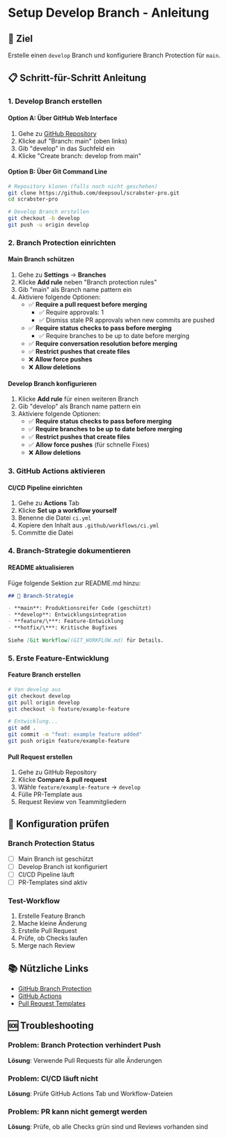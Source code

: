 # Setup Develop Branch - Anleitung

## 🎯 Ziel

Erstelle einen `develop` Branch und konfiguriere Branch Protection für `main`.

## 📋 Schritt-für-Schritt Anleitung

### 1. Develop Branch erstellen

#### Option A: Über GitHub Web Interface

1. Gehe zu [GitHub Repository](https://github.com/deepsoul/scrabster-pro)
2. Klicke auf "Branch: main" (oben links)
3. Gib "develop" in das Suchfeld ein
4. Klicke "Create branch: develop from main"

#### Option B: Über Git Command Line

```bash
# Repository klonen (falls noch nicht geschehen)
git clone https://github.com/deepsoul/scrabster-pro.git
cd scrabster-pro

# Develop Branch erstellen
git checkout -b develop
git push -u origin develop
```

### 2. Branch Protection einrichten

#### Main Branch schützen

1. Gehe zu **Settings** → **Branches**
2. Klicke **Add rule** neben "Branch protection rules"
3. Gib "main" als Branch name pattern ein
4. Aktiviere folgende Optionen:
   - ✅ **Require a pull request before merging**
     - ✅ Require approvals: 1
     - ✅ Dismiss stale PR approvals when new commits are pushed
   - ✅ **Require status checks to pass before merging**
     - ✅ Require branches to be up to date before merging
   - ✅ **Require conversation resolution before merging**
   - ✅ **Restrict pushes that create files**
   - ❌ **Allow force pushes**
   - ❌ **Allow deletions**

#### Develop Branch konfigurieren

1. Klicke **Add rule** für einen weiteren Branch
2. Gib "develop" als Branch name pattern ein
3. Aktiviere folgende Optionen:
   - ✅ **Require status checks to pass before merging**
   - ✅ **Require branches to be up to date before merging**
   - ✅ **Restrict pushes that create files**
   - ✅ **Allow force pushes** (für schnelle Fixes)
   - ❌ **Allow deletions**

### 3. GitHub Actions aktivieren

#### CI/CD Pipeline einrichten

1. Gehe zu **Actions** Tab
2. Klicke **Set up a workflow yourself**
3. Benenne die Datei `ci.yml`
4. Kopiere den Inhalt aus `.github/workflows/ci.yml`
5. Committe die Datei

### 4. Branch-Strategie dokumentieren

#### README aktualisieren

Füge folgende Sektion zur README.md hinzu:

```markdown
## 🌳 Branch-Strategie

- **main**: Produktionsreifer Code (geschützt)
- **develop**: Entwicklungsintegration
- **feature/\***: Feature-Entwicklung
- **hotfix/\***: Kritische Bugfixes

Siehe [Git Workflow](GIT_WORKFLOW.md) für Details.
```

### 5. Erste Feature-Entwicklung

#### Feature Branch erstellen

```bash
# Von develop aus
git checkout develop
git pull origin develop
git checkout -b feature/example-feature

# Entwicklung...
git add .
git commit -m "feat: example feature added"
git push origin feature/example-feature
```

#### Pull Request erstellen

1. Gehe zu GitHub Repository
2. Klicke **Compare & pull request**
3. Wähle `feature/example-feature` → `develop`
4. Fülle PR-Template aus
5. Request Review von Teammitgliedern

## 🔧 Konfiguration prüfen

### Branch Protection Status

- [ ] Main Branch ist geschützt
- [ ] Develop Branch ist konfiguriert
- [ ] CI/CD Pipeline läuft
- [ ] PR-Templates sind aktiv

### Test-Workflow

1. Erstelle Feature Branch
2. Mache kleine Änderung
3. Erstelle Pull Request
4. Prüfe, ob Checks laufen
5. Merge nach Review

## 📚 Nützliche Links

- [GitHub Branch Protection](https://docs.github.com/en/repositories/configuring-branches-and-merges-in-your-repository/defining-the-mergeability-of-pull-requests/about-protected-branches)
- [GitHub Actions](https://docs.github.com/en/actions)
- [Pull Request Templates](https://docs.github.com/en/communities/using-templates-to-encourage-useful-issues-and-pull-requests)

## 🆘 Troubleshooting

### Problem: Branch Protection verhindert Push

**Lösung**: Verwende Pull Requests für alle Änderungen

### Problem: CI/CD läuft nicht

**Lösung**: Prüfe GitHub Actions Tab und Workflow-Dateien

### Problem: PR kann nicht gemergt werden

**Lösung**: Prüfe, ob alle Checks grün sind und Reviews vorhanden sind
